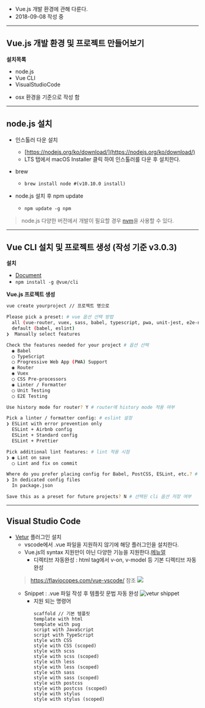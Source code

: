 - Vue.js 개발 환경에 관해 다룬다.
- 2018-09-08 작성 중

---
## Vue.js 개발 환경 및 프로젝트 만들어보기

**설치목록**
- node.js
- Vue CLI
- VisualStudioCode

* osx 환경을 기준으로 작성 함

---
## node.js 설치

- 인스톨러 다운 설치
    - [https://nodejs.org/ko/download/](https://nodejs.org/ko/download/)
    - LTS 탭에서 macOS Installer 클릭 하여 인스톨러를 다운 후 설치한다.
- brew
    - ``` brew install node #(v10.10.0 install) ```

- node.js 설치 후 npm update
    * ``` npm update -g npm ```

> node.js 다양한 버전에서 개발이 필요할 경우 [nvm](https://github.com/creationix/nvm)을 사용할 수 있다.
---
## Vue CLI 설치 및 프로젝트 생성 (작성 기준 v3.0.3)

**설치**
 - [Document](https://cli.vuejs.org/guide/installation.html)
 - `npm install -g @vue/cli`

**Vue.js 프로젝트 생성**
```bash
vue create yourproject // 프로젝트 명으로 

Please pick a preset: # vue 옵션 선택 방법
  all (vue-router, vuex, sass, babel, typescript, pwa, unit-jest, e2e-nightwatch)
  default (babel, eslint)
❯  Manually select features

Check the features needed for your project # 옵션 선택
  ◉ Babel
  ◯ TypeScript
  ◯ Progressive Web App (PWA) Support
  ◉ Router
  ◉ Vuex
  ◯ CSS Pre-processors
  ◉ Linter / Formatter
  ◯ Unit Testing
  ◯ E2E Testing

Use history mode for router? Y # router에 history mode 적용 여부

Pick a linter / formatter config: # eslint 설정
❯ ESLint with error prevention only
  ESLint + Airbnb config
  ESLint + Standard config
  ESLint + Prettier

Pick additional lint features: # lint 적용 시점
❯ ◉ Lint on save
  ◯ Lint and fix on commit

Where do you prefer placing config for Babel, PostCSS, ESLint, etc.? # 옵션 파일 위치
❯ In dedicated config files
  In package.json

Save this as a preset for future projects? N # 선택된 cli 옵션 저장 여부
```

---
## Visual Studio Code

- [Vetur](https://marketplace.visualstudio.com/items?itemName=octref.vetur) 플러그인 설치
    - vscode에서 .vue 파일을 지원하지 않기에 해당 플러그인을 설치한다.
    - Vue.js의 syntax 지원만이 아닌 다양한 기능을 지원한다.[메뉴얼](https://flaviocopes.com/vue-vscode/)
        - 디렉티브 자동완성 : html tag에서 v-on, v-model 등 기본 디렉티브 자동 완성
    > https://flaviocopes.com/vue-vscode/ 참조
    > ![](https://flaviocopes.com/vue-vscode/autocomplete.png)
    - Snippet : .vue 파일 작성 후 템플릿 문법 자동 완성
        ![vetur shippet](https://drive.google.com/uc?id=15sqIjJZxcW5_hcluQV9pcIHDS-PqVt_f)
        - 지원 되는 명령어
            ```
            scaffold // 기본 템플릿
            template with html
            template with pug
            script with JavaScript
            script with TypeScript
            style with CSS
            style with CSS (scoped)
            style with scss
            style with scss (scoped)
            style with less
            style with less (scoped)
            style with sass
            style with sass (scoped)
            style with postcss
            style with postcss (scoped)
            style with stylus
            style with stylus (scoped)
            ```